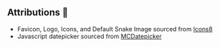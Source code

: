 ## Attributions 🎉
* Favicon, Logo, Icons, and Default Snake Image sourced from [Icons8](https://icons8.com/ "Icons8")
* Javascript datepicker sourced from [MCDatepicker](https://mcdatepicker.netlify.app/ "MCDatepicker")